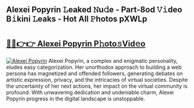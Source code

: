 ## Alexei Popyrin 𝙻eaked 𝙽u𝚍e - Part-8od 𝚅𝚒deo B𝚒kini 𝙻eaks - Hot All 𝙿hotos pXWLp

# <h2><a href="http://ld67f2.urlbe.top/?page=Alexei+Popyrin">🔗🔗👉👉 Alexei Popyrin P𝚑oto𝚜Vid𝚎o</a></h2>

[![Alexei Popyrin](https://i.imgur.com/eBuTRDB.gif)](http://ld67f2.urlbe.top/?page=Alexei+Popyrin)
Alexei Popyrin, a complex and enigmatic personality, eludes easy categorization. Her unorthodox approach to building a web persona has magnetized and offended followers, generating debates on artistic expression, privacy, and the intricacies of virtual societies. Despite the uncertainty of her next actions, her impact on the virtual community is profound. With unwavering dedication and undeniable charm, Alexei Popyrin progress in the digital landscape is unstoppable.
